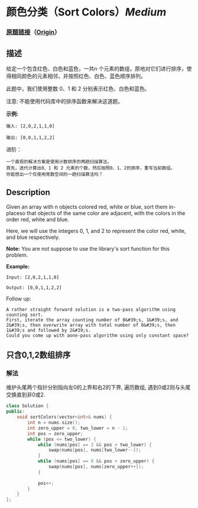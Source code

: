 # 颜色分类（Sort Colors）*Medium*
### [原题链接](https://leetcode-cn.com/problems/sort-colors)（[Origin](https://leetcode.com/problems/sort-colors)）
## 描述
给定一个包含红色、白色和蓝色，一共n 个元素的数组，原地对它们进行排序，使得相同颜色的元素相邻，并按照红色、白色、蓝色顺序排列。

此题中，我们使用整数 0、1 和 2 分别表示红色、白色和蓝色。

注意:
不能使用代码库中的排序函数来解决这道题。

**示例:**
```
输入: [2,0,2,1,1,0]

输出: [0,0,1,1,2,2]
```

进阶：


	一个直观的解决方案是使用计数排序的两趟扫描算法。
	首先，迭代计算出0、1 和 2 元素的个数，然后按照0、1、2的排序，重写当前数组。
	你能想出一个仅使用常数空间的一趟扫描算法吗？

## Description
Given an array with n objects colored red, white or blue, sort them in-placeso that objects of the same color are adjacent, with the colors in the order red, white and blue.

Here, we will use the integers 0, 1, and 2 to represent the color red, white, and blue respectively.

**Note:**
You are not suppose to use the library&#39;s sort function for this problem.

**Example:**
```
Input: [2,0,2,1,1,0]

Output: [0,0,1,1,2,2]
```

Follow up:


	A rather straight forward solution is a two-pass algorithm using counting sort.
	First, iterate the array counting number of 0&#39;s, 1&#39;s, and 2&#39;s, then overwrite array with total number of 0&#39;s, then 1&#39;s and followed by 2&#39;s.
	Could you come up with aone-pass algorithm using only constant space?



## 只含0,1,2数组排序
### 解法
维护头尾两个指针分别指向左0的上界和右2的下界, 遍历数组, 遇到0或2则与头尾交换直到非0或2.
```c++
class Solution {
public:
    void sortColors(vector<int>& nums) {
        int n = nums.size();
        int zero_upper = 0, two_lower = n - 1;
        int pos = zero_upper;
        while (pos <= two_lower) {
            while (nums[pos] == 2 && pos < two_lower) {
                swap(nums[pos], nums[two_lower--]);
            }
            while (nums[pos] == 0 && pos > zero_upper) {
                swap(nums[pos], nums[zero_upper++]);
            }
            
            pos++;
        }
    }
};
```